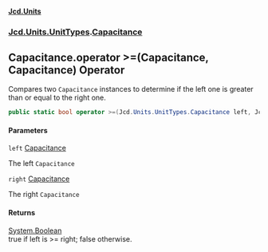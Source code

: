 #### [Jcd.Units](index.md 'index')
### [Jcd.Units.UnitTypes](Jcd.Units.UnitTypes.md 'Jcd.Units.UnitTypes').[Capacitance](Jcd.Units.UnitTypes.Capacitance.md 'Jcd.Units.UnitTypes.Capacitance')

## Capacitance.operator >=(Capacitance, Capacitance) Operator

Compares two `Capacitance` instances to determine if the left one is greater than or equal to the right one.

```csharp
public static bool operator >=(Jcd.Units.UnitTypes.Capacitance left, Jcd.Units.UnitTypes.Capacitance right);
```
#### Parameters

<a name='Jcd.Units.UnitTypes.Capacitance.op_GreaterThanOrEqual(Jcd.Units.UnitTypes.Capacitance,Jcd.Units.UnitTypes.Capacitance).left'></a>

`left` [Capacitance](Jcd.Units.UnitTypes.Capacitance.md 'Jcd.Units.UnitTypes.Capacitance')

The left `Capacitance`

<a name='Jcd.Units.UnitTypes.Capacitance.op_GreaterThanOrEqual(Jcd.Units.UnitTypes.Capacitance,Jcd.Units.UnitTypes.Capacitance).right'></a>

`right` [Capacitance](Jcd.Units.UnitTypes.Capacitance.md 'Jcd.Units.UnitTypes.Capacitance')

The right `Capacitance`

#### Returns
[System.Boolean](https://docs.microsoft.com/en-us/dotnet/api/System.Boolean 'System.Boolean')  
true if left is >= right; false otherwise.